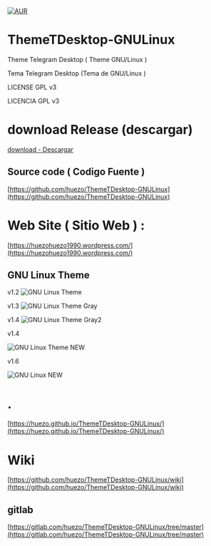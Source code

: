 [![AUR](https://img.shields.io/aur/license/yaourt.svg)](https://github.com/huezo/ThemeTDesktop-GNULinux) 


# ThemeTDesktop-GNULinux
Theme Telegram Desktop ( Theme GNU/Linux ) 

Tema Telegram Desktop (Tema de GNU/Linux ) 

LICENSE GPL v3 

LICENCIA GPL v3 

# download Release (descargar)
[download - Descargar](https://github.com/huezo/ThemeTDesktop-GNULinux/releases)

## Source code ( Codigo Fuente )

[https://github.com/huezo/ThemeTDesktop-GNULinux](https://github.com/huezo/ThemeTDesktop-GNULinux)

# Web Site ( Sitio Web ) :

[https://huezohuezo1990.wordpress.com/](https://huezohuezo1990.wordpress.com/)



[GNU_Linux]: https://github.com/huezo/ThemeTDesktop-GNULinux/raw/master/demo.png

[GNU_Linux2]: https://raw.githubusercontent.com/huezo/ThemeTDesktop-GNULinux/master/demo2.png

[GNU_Linux3]:https://raw.githubusercontent.com/huezo/ThemeTDesktop-GNULinux/master/demo3.png

[GNU_Linux4]:https://raw.githubusercontent.com/huezo/ThemeTDesktop-GNULinux/master/demo4.png

[GNU_Linux5]:https://raw.githubusercontent.com/huezo/ThemeTDesktop-GNULinux/master/demo5.png

[GNU_Linux6]:https://github.com/huezo/ThemeTDesktop-GNULinux/blob/master/gnulinux_v6.png

## GNU Linux Theme
v1.2
![GNU Linux Theme][GNU_Linux]

v1.3
![GNU Linux Theme Gray ][GNU_Linux2]

v1.4
![GNU Linux Theme Gray2 ][GNU_Linux3]

v1.4

![GNU Linux Theme NEW][GNU_Linux5]



v1.6

![GNU Linux  NEW][GNU_Linux6]


# .
[https://huezo.github.io/ThemeTDesktop-GNULinux/](https://huezo.github.io/ThemeTDesktop-GNULinux/)





# Wiki
[https://github.com/huezo/ThemeTDesktop-GNULinux/wiki](https://github.com/huezo/ThemeTDesktop-GNULinux/wiki)







## gitlab 

[https://gitlab.com/huezo/ThemeTDesktop-GNULinux/tree/master](https://gitlab.com/huezo/ThemeTDesktop-GNULinux/tree/master)




